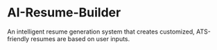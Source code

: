# AI-Resume-Builder
An intelligent resume generation system that creates customized, ATS-friendly resumes are based on user inputs. 
